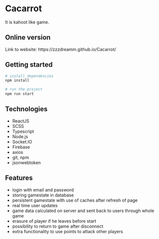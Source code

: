 <h1>Cacarrot</h1>
It is kahoot like game.

<h2>Online version</h2>
Link to website: https://zzzdreamm.github.io/Cacarrot/

<h2>Getting started</h2>

```bash
# install dependencies
npm install

# run the project
npm run start
```

<h2>Technologies</h2>
<ul>
<li>ReactJS</li>
<li>SCSS</li>
<li>Typescript</li>
<li>Node.js</li>
<li>Socket.IO</li>
<li>Firebase</li>
<li>axios</li>
<li>git, npm</li>
<li>jsonwebtoken</li>
</ul>
  
<h2>Features</h2>
<ul>
<li> login with email and password</li>
<li>storing gamestate in database</li>
<li>persistent gamestate with use of caches after refresh of page</li>
<li>real time user updates</li>
<li>game data calculated on server and sent back to users through whole game</li>
<li>erasure of player if he leaves before start</li>
<li>possibility to return to game after disconnect</li>
<li>extra functionality to use points to attack other players</li>
</ul>


